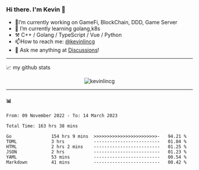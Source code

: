### Hi there. I'm Kevin 👋

- 🔭I’m currently working on GameFi, BlockChain, DDD, Game Server
- 🌱 I’m currently learning golang,k8s
-   :hammer_and_pick: C++ / Golang / TypeScript / Vue / Python
- 📫How to reach me: [@kevinlincg](https://twitter.com/kevinlincg) 
-   :thought_balloon: Ask me anything at [Discussions](https://github.com/kevinlincg/kevinlincg/discussions/new)!

---

📈 my github stats

<p align="center"> <img src="https://github-readme-stats-ouuan.vercel.app/api?username=kevinlincg&theme=dark&show_icons=true&count_private=true" alt="kevinlincg" />

---

#### :bar_chart: 

<!--START_SECTION:waka-->

```text
From: 09 November 2022 - To: 14 March 2023

Total Time: 163 hrs 38 mins

Go               154 hrs 9 mins  >>>>>>>>>>>>>>>>>>>>>>>>-   94.21 %
TOML             3 hrs           -------------------------   01.84 %
HTML             2 hrs 2 mins    -------------------------   01.25 %
JSON             2 hrs           -------------------------   01.23 %
YAML             53 mins         -------------------------   00.54 %
Markdown         41 mins         -------------------------   00.42 %
```

<!--END_SECTION:waka-->
